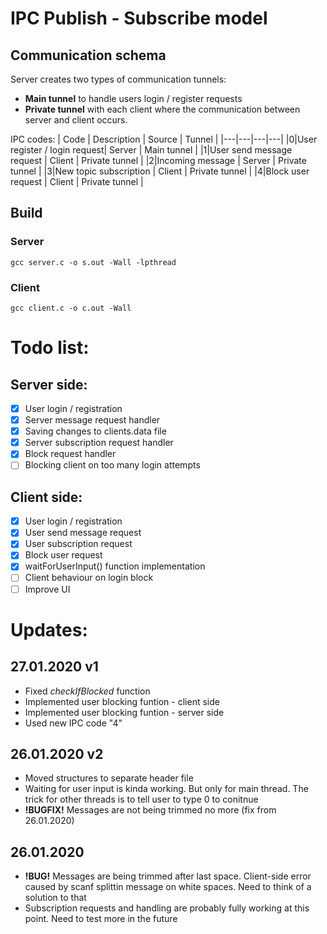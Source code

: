 # IPC Publish - Subscribe model
## Communication schema
Server creates two types of communication tunnels:
- **Main tunnel** to handle users login / register requests
- **Private tunnel** with each client where the communication between server and client occurs.

IPC codes:
| Code | Description | Source | Tunnel |
|---|---|---|---|
|0|User register / login request| Server | Main tunnel |
|1|User send message request | Client | Private tunnel |
|2|Incoming message | Server | Private tunnel |
|3|New topic subscription | Client | Private tunnel |
|4|Block user request | Client | Private tunnel |

## Build
### Server
`gcc server.c -o s.out -Wall -lpthread`
### Client
`gcc client.c -o c.out -Wall`


# Todo list:

## Server side:
- [x] User login / registration
- [x] Server message request handler
- [x] Saving changes to clients.data file
- [x] Server subscription request handler
- [x] Block request handler
- [ ] Blocking client on too many login attempts

## Client side:
- [x] User login / registration
- [x] User send message request
- [x] User subscription request
- [x] Block user request
- [x] waitForUserInput() function implementation
- [ ] Client behaviour on login block 
- [ ] Improve UI

# Updates:
## 27.01.2020 v1
  - Fixed *checkIfBlocked* function
  - Implemented user blocking funtion - client side
  - Implemented user blocking funtion - server side
  - Used new IPC code "4"
## 26.01.2020 v2
  - Moved structures to separate header file
  - Waiting for user input is kinda working. But only for main thread. The trick for other threads is to tell user to type 0 to conitnue
  - **!BUGFIX!** Messages are not being trimmed no more (fix from 26.01.2020)
## 26.01.2020
  - **!BUG!** Messages are being trimmed after last space. Client-side error caused by scanf splittin message on white spaces. Need to think of a solution to that
  - Subscription requests and handling are probably fully working at this point. Need to test more in the future